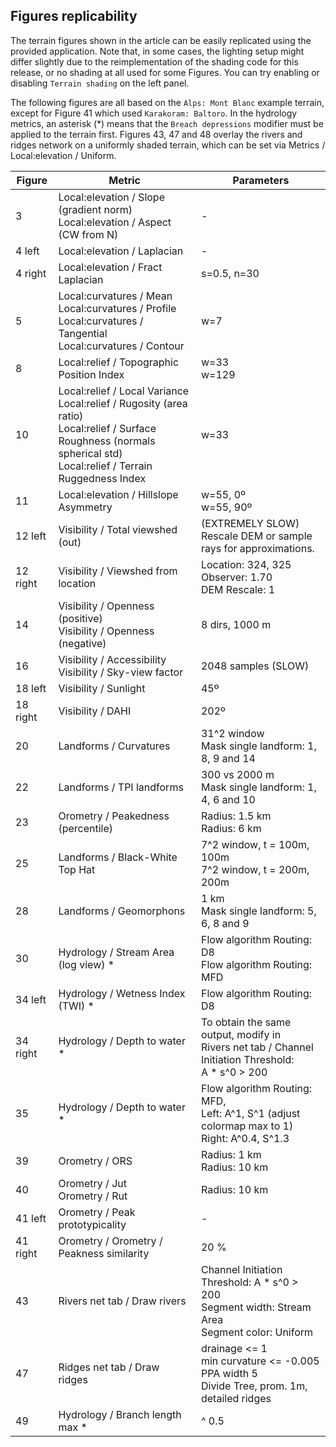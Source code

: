 ## Figures replicability

The terrain figures shown in the article can be easily replicated using the provided application. Note that, in some cases, the lighting setup might differ slightly due to the reimplementation of the shading code for this release, or no shading at all used for some Figures. You can try enabling or disabling `Terrain shading` on the left panel.

The following figures are all based on the `Alps: Mont Blanc` example terrain, except for Figure 41 which used `Karakoram: Baltoro`. In the hydrology metrics, an asterisk (\*) means that the `Breach depressions` modifier must be applied to the terrain first. Figures 43, 47 and 48 overlay the rivers and ridges network on a uniformly shaded terrain, which can be set via Metrics / Local:elevation / Uniform. 

| Figure | Metric | Parameters |
|-------------|-------------|-------------|
|3 | Local:elevation / Slope (gradient norm)<br>Local:elevation / Aspect (CW from N) | - |
|4 left  | Local:elevation / Laplacian | - |
|4 right | Local:elevation / Fract Laplacian | s=0.5, n=30 |
|5 | Local:curvatures / Mean<br>Local:curvatures / Profile<br>Local:curvatures / Tangential<br>Local:curvatures / Contour | w=7 |
|8 | Local:relief / Topographic Position Index | w=33<br>w=129 |
|10 | Local:relief / Local Variance<br>Local:relief / Rugosity (area ratio)<br>Local:relief / Surface Roughness (normals spherical std)<br>Local:relief / Terrain Ruggedness Index | w=33 |
|11 | Local:elevation / Hillslope Asymmetry | w=55, 0º<br>w=55, 90º |
|12 left | Visibility / Total viewshed (out) | (EXTREMELY SLOW)<br> Rescale DEM or sample rays for approximations. |
|12 right | Visibility / Viewshed from location | Location: 324, 325<br>Observer: 1.70<br>DEM Rescale: 1 |
|14 | Visibility / Openness (positive)<br>Visibility / Openness (negative) | 8 dirs, 1000 m |
|16 | Visibility / Accessibility<br>Visibility / Sky-view factor | 2048 samples (SLOW) |
|18 left | Visibility / Sunlight | 45º |
|18 right| Visibility / DAHI | 202º |
|20 | Landforms / Curvatures | 31^2 window<br>Mask single landform: 1, 8, 9 and 14 |
|22 | Landforms / TPI landforms | 300 vs 2000 m<br>Mask single landform: 1, 4, 6 and 10 |
|23 | Orometry / Peakedness (percentile) | Radius: 1.5 km<br>Radius: 6 km |
|25 | Landforms / Black-White Top Hat | 7^2 window, t = 100m, 100m<br>7^2 window, t = 200m, 200m |
|28 | Landforms / Geomorphons | 1 km<br>Mask single landform: 5, 6, 8 and 9 |
|30 | Hydrology / Stream Area (log view) * | Flow algorithm Routing: D8<br>Flow algorithm Routing: MFD |
|34 left | Hydrology / Wetness Index (TWI) * | Flow algorithm Routing: D8 |
|34 right | Hydrology / Depth to water * | To obtain the same output, modify in<br>Rivers net tab / Channel Initiation Threshold:<br>A \* s^0 > 200  |
|35 | Hydrology / Depth to water * | Flow algorithm Routing: MFD,<br>Left: A^1, S^1 (adjust colormap max to 1)<br>Right: A^0.4, S^1.3  |
|39 | Orometry / ORS | Radius: 1 km<br>Radius: 10 km |
|40 | Orometry / Jut<br>Orometry / Rut | Radius: 10 km |
|41 left | Orometry / Peak prototypicality | - |
|41 right| Orometry / Orometry / Peakness similarity | 20 % |
|43 | Rivers net tab / Draw rivers | Channel Initiation Threshold: A \* s^0 > 200<br>Segment width: Stream Area<br>Segment color: Uniform |
|47 | Ridges net tab / Draw ridges | drainage <= 1<br>min curvature <= -0.005<br>PPA width 5<br>Divide Tree, prom. 1m, detailed ridges |
|49 | Hydrology / Branch length max * | ^ 0.5 |
